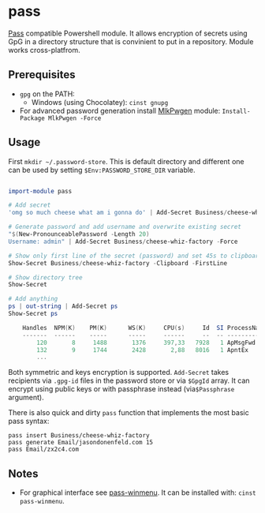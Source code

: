 # pass

[Pass](https://passwordstore.org) compatible Powershell module. It allows encryption of secrets using GpG in a
directory structure that is convinient to put in a repository.  Module works cross-platfrom.

## Prerequisites

- `gpg` on the PATH: 
    - Windows (using Chocolatey): `cinst gnupg`
- For advanced password generation install [MlkPwgen](https://github.com/mkropat/MlkPwgen) module: `Install-Package MlkPwgen -Force`

## Usage

First `mkdir ~/.password-store`. This is default directory and different one can be used by setting `$Env:PASSWORD_STORE_DIR` variable.

```powershell

import-module pass

# Add secret
'omg so much cheese what am i gonna do' | Add-Secret Business/cheese-whiz-factory

# Generate password and add username and overwrite existing secret
"$(New-PronounceablePassword -Length 20)
Username: admin" | Add-Secret Business/cheese-whiz-factory -Force

# Show only first line of the secret (password) and set 45s to clipboard
Show-Secret Business/cheese-whiz-factory -Clipboard -FirstLine

# Show directory tree
Show-Secret

# Add anything
ps | out-string | Add-Secret ps
Show-Secret ps

    Handles  NPM(K)    PM(K)      WS(K)     CPU(s)     Id  SI ProcessName
    -------  ------    -----      -----     ------     --  -- -----------
        120       8     1488       1376     397,33   7928   1 ApMsgFwd
        132       9     1744       2428       2,88   8016   1 ApntEx
        ...
```

Both symmetric and keys encryption is supported. `Add-Secret` takes recipients via `.gpg-id` files in the password store or via `$GpgId` array. It can encrypt using public keys or with passphrase instead (via`$Passphrase` argument).

There is also quick and dirty `pass` function that implements the most basic pass syntax:

```
pass insert Business/cheese-whiz-factory  
pass generate Email/jasondonenfeld.com 15  
pass Email/zx2c4.com  
```

## Notes

- For graphical interface see [pass-winmenu](https://github.com/Baggykiin/pass-winmenu). It can be installed with: `cinst pass-winmenu`.
